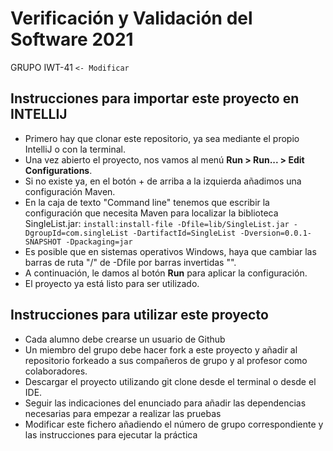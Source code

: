 # Verificación y Validación del Software 2021
GRUPO IWT-41 ``<- Modificar``

## Instrucciones para importar este proyecto en INTELLIJ
* Primero hay que clonar este repositorio, ya sea mediante el propio IntelliJ o con la terminal.
* Una vez abierto el proyecto, nos vamos al menú **Run > Run... > Edit Configurations**.
* Si no existe ya, en el botón + de arriba a la izquierda añadimos una configuración Maven.
* En la caja de texto "Command line" tenemos que escribir la configuración que necesita Maven para localizar la biblioteca SingleList.jar:
  `install:install-file -Dfile=lib/SingleList.jar -DgroupId=com.singleList -DartifactId=SingleList -Dversion=0.0.1-SNAPSHOT -Dpackaging=jar`
* Es posible que en sistemas operativos Windows, haya que cambiar las barras de ruta "/" de -Dfile por barras invertidas "\". 
* A continuación, le damos al botón **Run** para aplicar la configuración.
* El proyecto ya está listo para ser utilizado.

## Instrucciones para utilizar este proyecto

* Cada alumno debe crearse un usuario de Github
* Un miembro del grupo debe hacer fork a este proyecto y añadir al repositorio forkeado a sus compañeros de grupo y al profesor como colaboradores.
* Descargar el proyecto utilizando git clone desde el terminal o desde el IDE.
* Seguir las indicaciones del enunciado para añadir las dependencias necesarias para empezar a realizar las pruebas
* Modificar este fichero añadiendo el número de grupo correspondiente y las instrucciones para ejecutar la práctica